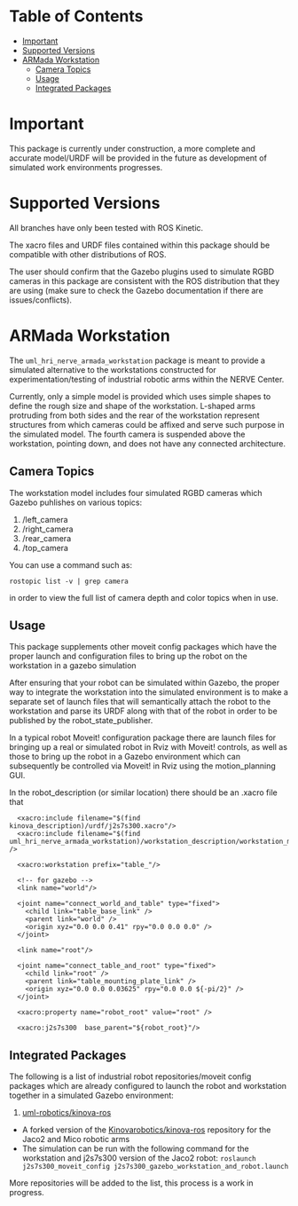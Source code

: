 # Table of Contents

- [Important](#important) 
- [Supported Versions](#supported-versions)
- [ARMada Workstation](#armada-workstation)
  - [Camera Topics](#camera-topics)
  - [Usage](#usage)
  - [Integrated Packages](#integrated-packages)

# Important
This package is currently under construction, a more complete and accurate model/URDF will be provided in the future as development of simulated work environments progresses.  

# Supported Versions
All branches have only been tested with ROS Kinetic.  

The xacro files and URDF files contained within this package should be compatible with other distributions of ROS.  

The user should confirm that the Gazebo plugins used to simulate RGBD cameras in this package are consistent with the ROS distribution that they are using (make sure to check the Gazebo documentation if there are issues/conflicts).  

# ARMada Workstation
The `uml_hri_nerve_armada_workstation` package is meant to provide a simulated alternative to the workstations constructed for experimentation/testing of industrial robotic arms within the NERVE Center.  

Currently, only a simple model is provided which uses simple shapes to define the rough size and shape of the workstation. L-shaped arms protruding from both sides and the rear of the workstation represent structures from which cameras could be affixed and serve such purpose in the simulated model. The fourth camera is suspended above the workstation, pointing down, and does not have any connected architecture.  

## Camera Topics
The workstation model includes four simulated RGBD cameras which Gazebo puhlishes on various topics:  

1. /left_camera
2. /right_camera
3. /rear_camera
4. /top_camera

You can use a command such as:  
```
rostopic list -v | grep camera
```
in order to view the full list of camera depth and color topics when in use.  

## Usage
This package supplements other moveit config packages which have the proper launch and configuration files to bring up the robot on the workstation in a gazebo simulation  

After ensuring that your robot can be simulated within Gazebo, the proper way to integrate the workstation into the simulated environment is to make a separate set of launch files that will semantically attach the robot to the workstation and parse its URDF along with that of the robot in order to be published by the robot_state_publisher.  

In a typical robot Moveit! configuration package there are launch files for bringing up a real or simulated robot in Rviz with Moveit! controls, as well as those to bring up the robot in a Gazebo environment which can subsequently be controlled via Moveit! in Rviz using the motion_planning GUI.  

In the robot_description (or similar location) there should be an .xacro file that 

```
  <xacro:include filename="$(find kinova_description)/urdf/j2s7s300.xacro"/>
  <xacro:include filename="$(find uml_hri_nerve_armada_workstation)/workstation_description/workstation_model.urdf.xacro" />

  <xacro:workstation prefix="table_"/>

  <!-- for gazebo -->
  <link name="world"/>
  
  <joint name="connect_world_and_table" type="fixed">
    <child link="table_base_link" />
    <parent link="world" />
    <origin xyz="0.0 0.0 0.41" rpy="0.0 0.0 0.0" />    
  </joint> 

  <link name="root"/>

  <joint name="connect_table_and_root" type="fixed">
    <child link="root" />
    <parent link="table_mounting_plate_link" />
    <origin xyz="0.0 0.0 0.03625" rpy="0.0 0.0 ${-pi/2}" />    
  </joint> 

  <xacro:property name="robot_root" value="root" />

  <xacro:j2s7s300  base_parent="${robot_root}"/>
```

## Integrated Packages
The following is a list of industrial robot repositories/moveit config packages which are already configured to launch the robot and workstation together in a simulated Gazebo environment:  

1. [uml-robotics/kinova-ros](https://github.com/uml-robotics/kinova-ros/tree/master)
  - A forked version of the [Kinovarobotics/kinova-ros](https://github.com/Kinovarobotics/kinova-ros) repository for the Jaco2 and Mico robotic arms
  - The simulation can be run with the following command for the workstation and j2s7s300 version of the Jaco2 robot: 
	`roslaunch j2s7s300_moveit_config j2s7s300_gazebo_workstation_and_robot.launch`

More repositories will be added to the list, this process is a work in progress.  




